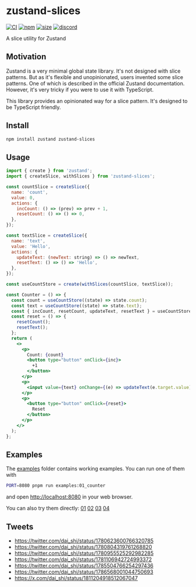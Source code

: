 # zustand-slices

[![CI](https://img.shields.io/github/actions/workflow/status/zustandjs/zustand-slices/ci.yml?branch=main)](https://github.com/zustandjs/zustand-slices/actions?query=workflow%3ACI)
[![npm](https://img.shields.io/npm/v/zustand-slices)](https://www.npmjs.com/package/zustand-slices)
[![size](https://img.shields.io/bundlephobia/minzip/zustand-slices)](https://bundlephobia.com/result?p=zustand-slices)
[![discord](https://img.shields.io/discord/627656437971288081)](https://discord.gg/MrQdmzd)

A slice utility for Zustand

## Motivation

Zustand is a very minimal global state library.
It's not designed with slice patterns.
But as it's flexible and unopinionated, users invented some slice patterns.
One of which is described in the official Zustand documentation.
However, it's very tricky if you were to use it with TypeScript.

This library provides an opinionated way for a slice pattern.
It's designed to be TypeScript friendly.

## Install

```bash
npm install zustand zustand-slices
```

## Usage

```jsx
import { create } from 'zustand';
import { createSlice, withSlices } from 'zustand-slices';

const countSlice = createSlice({
  name: 'count',
  value: 0,
  actions: {
    incCount: () => (prev) => prev + 1,
    resetCount: () => () => 0,
  },
});

const textSlice = createSlice({
  name: 'text',
  value: 'Hello',
  actions: {
    updateText: (newText: string) => () => newText,
    resetText: () => () => 'Hello',
  },
});

const useCountStore = create(withSlices(countSlice, textSlice));

const Counter = () => {
  const count = useCountStore((state) => state.count);
  const text = useCountStore((state) => state.text);
  const { incCount, resetCount, updateText, resetText } = useCountStore.getState();
  const reset = () => {
    resetCount();
    resetText();
  };
  return (
    <>
      <p>
        Count: {count}
        <button type="button" onClick={inc}>
          +1
        </button>
      </p>
      <p>
        <input value={text} onChange={(e) => updateText(e.target.value)} />
      </p>
      <p>
        <button type="button" onClick={reset}>
          Reset
        </button>
      </p>
    </>
  );
};
```

## Examples

The [examples](examples) folder contains working examples.
You can run one of them with

```bash
PORT=8080 pnpm run examples:01_counter
```

and open <http://localhost:8080> in your web browser.

You can also try them directly:
[01](https://stackblitz.com/github/zustandjs/zustand-slices/tree/main/examples/01_counter)
[02](https://stackblitz.com/edit/vitejs-vite-kxigsw)
[03](https://stackblitz.com/github/zustandjs/zustand-slices/tree/main/examples/03_actions)
[04](https://stackblitz.com/github/zustandjs/zustand-slices/tree/main/examples/04_immer)

<!-- This requires React 19 to be released.
[02](https://stackblitz.com/github/zustandjs/zustand-slices/tree/main/examples/02_async)
-->

## Tweets

- https://twitter.com/dai_shi/status/1780623600766320785
- https://twitter.com/dai_shi/status/1780804319761268820
- https://twitter.com/dai_shi/status/1780955525292982285
- https://twitter.com/dai_shi/status/1781106942724993372
- https://twitter.com/dai_shi/status/1785504766254297436
- https://twitter.com/dai_shi/status/1786568001044750693
- https://x.com/dai_shi/status/1811204918512067047
